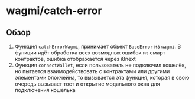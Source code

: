 # wagmi/catch-error

## Обзор
1. Функция `catchErrorWagmi`, принимает обьект `BaseError` из `wagmi`. В функции идёт обработка всех возмодных ошибок из смарт контрактов, ошибка отображается через i8next
2. Функция `connectWallet`, если пользователь не подключил кошелёк, но пытается взаимодействовать с контрактами или другими элементами блокчейна, то вызывается эта функция, которая в свою очередь вызывает тост и открытие модального окна для подключения кошелька

